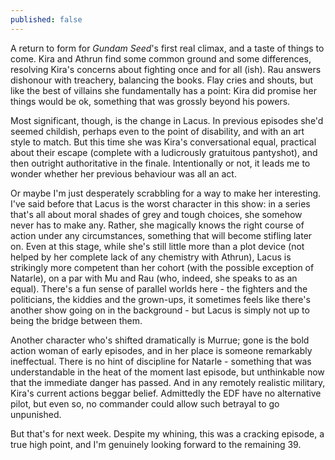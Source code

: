 ```yaml
---
published: false
---
```


A return to form for *Gundam Seed*'s first real climax, and a taste of things to come. Kira and Athrun find some common ground and some differences, resolving Kira's concerns about fighting once and for all (ish). Rau answers dishonour with treachery, balancing the books. Flay cries and shouts, but like the best of villains she fundamentally has a point: Kira did promise her things would be ok, something that was grossly beyond his powers.

Most significant, though, is the change in Lacus. In previous episodes she'd seemed childish, perhaps even to the point of disability, and with an art style to match. But this time she was Kira's conversational equal, practical about their escape (complete with a ludicrously gratuitous pantyshot), and then outright authoritative in the finale. Intentionally or not, it leads me to wonder whether her previous behaviour was all an act.

Or maybe I'm just desperately scrabbling for a way to make her interesting. I've said before that Lacus is the worst character in this show: in a series that's all about moral shades of grey and tough choices, she somehow never has to make any. Rather, she magically knows the right course of action under any circumstances, something that will become stifling later on. Even at this stage, while she's still little more than a plot device (not helped by her complete lack of any chemistry with Athrun), Lacus is strikingly more competent than her cohort (with the possible exception of Natarle), on a par with Mu and Rau (who, indeed, she speaks to as an equal). There's a fun sense of parallel worlds here - the fighters and the politicians, the kiddies and the grown-ups, it sometimes feels like there's another show going on in the background - but Lacus is simply not up to being the bridge between them.

Another character who's shifted dramatically is Murrue; gone is the bold action woman of early episodes, and in her place is someone remarkably ineffectual. There is no hint of discipline for Natarle - something that was understandable in the heat of the moment last episode, but unthinkable now that the immediate danger has passed. And in any remotely realistic military, Kira's current actions beggar belief. Admittedly the EDF have no alternative pilot, but even so, no commander could allow such betrayal to go unpunished.

But that's for next week. Despite my whining, this was a cracking episode, a true high point, and I'm genuinely looking forward to the remaining 39.